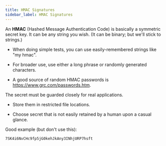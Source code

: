 ```yaml
---
title: HMAC Signatures
sidebar_label: HMAC Signatures
---
```


An **HMAC** (Hashed Message Authentication Code) is basically
a symmetric secret key.  It can be any string you wish.
(It can be binary; but we'll stick to strings.)

* When doing simple tests, you can use easily-remembered
  strings like "my hmac".

* For broader use, use either a long phrase or randomly
  generated characters.

* A good source of random HMAC passwords is
  https://www.grc.com/passwords.htm.


The secret must be guarded closely for real applications.

* Store them in restricted file locations.

* Choose secret that is not easily retained by a human
  upon a casual glance.

Good example (but don't use this):
```
7SK4i6NvCHc9fp5jG0kehJkAny3INhjURP7hsft
```
